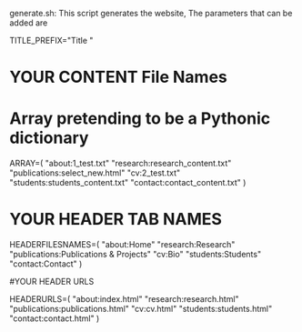 generate.sh: This script generates the website,  The parameters that can be added are
    
TITLE_PREFIX="Title  " 

# YOUR CONTENT File Names
# Array pretending to be a Pythonic dictionary
ARRAY=( "about:1_test.txt"
        "research:research_content.txt"
        "publications:select_new.html"
        "cv:2_test.txt"
        "students:students_content.txt"
        "contact:contact_content.txt"
      )


# YOUR HEADER TAB NAMES

HEADERFILESNAMES=( "about:Home"
        "research:Research"
        "publications:Publications &amp; Projects"
        "cv:Bio"
        "students:Students"
        "contact:Contact"
      )


#YOUR HEADER URLS

HEADERURLS=( "about:index.html"
        "research:research.html"
        "publications:publications.html"
        "cv:cv.html"
        "students:students.html"
        "contact:contact.html"
      ) 